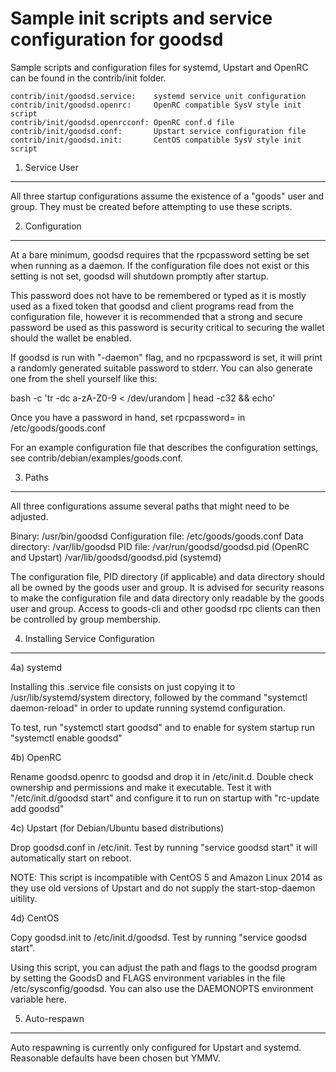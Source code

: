 Sample init scripts and service configuration for goodsd
==========================================================

Sample scripts and configuration files for systemd, Upstart and OpenRC
can be found in the contrib/init folder.

    contrib/init/goodsd.service:    systemd service unit configuration
    contrib/init/goodsd.openrc:     OpenRC compatible SysV style init script
    contrib/init/goodsd.openrcconf: OpenRC conf.d file
    contrib/init/goodsd.conf:       Upstart service configuration file
    contrib/init/goodsd.init:       CentOS compatible SysV style init script

1. Service User
---------------------------------

All three startup configurations assume the existence of a "goods" user
and group.  They must be created before attempting to use these scripts.

2. Configuration
---------------------------------

At a bare minimum, goodsd requires that the rpcpassword setting be set
when running as a daemon.  If the configuration file does not exist or this
setting is not set, goodsd will shutdown promptly after startup.

This password does not have to be remembered or typed as it is mostly used
as a fixed token that goodsd and client programs read from the configuration
file, however it is recommended that a strong and secure password be used
as this password is security critical to securing the wallet should the
wallet be enabled.

If goodsd is run with "-daemon" flag, and no rpcpassword is set, it will
print a randomly generated suitable password to stderr.  You can also
generate one from the shell yourself like this:

bash -c 'tr -dc a-zA-Z0-9 < /dev/urandom | head -c32 && echo'

Once you have a password in hand, set rpcpassword= in /etc/goods/goods.conf

For an example configuration file that describes the configuration settings,
see contrib/debian/examples/goods.conf.

3. Paths
---------------------------------

All three configurations assume several paths that might need to be adjusted.

Binary:              /usr/bin/goodsd
Configuration file:  /etc/goods/goods.conf
Data directory:      /var/lib/goodsd
PID file:            /var/run/goodsd/goodsd.pid (OpenRC and Upstart)
                     /var/lib/goodsd/goodsd.pid (systemd)

The configuration file, PID directory (if applicable) and data directory
should all be owned by the goods user and group.  It is advised for security
reasons to make the configuration file and data directory only readable by the
goods user and group.  Access to goods-cli and other goodsd rpc clients
can then be controlled by group membership.

4. Installing Service Configuration
-----------------------------------

4a) systemd

Installing this .service file consists on just copying it to
/usr/lib/systemd/system directory, followed by the command
"systemctl daemon-reload" in order to update running systemd configuration.

To test, run "systemctl start goodsd" and to enable for system startup run
"systemctl enable goodsd"

4b) OpenRC

Rename goodsd.openrc to goodsd and drop it in /etc/init.d.  Double
check ownership and permissions and make it executable.  Test it with
"/etc/init.d/goodsd start" and configure it to run on startup with
"rc-update add goodsd"

4c) Upstart (for Debian/Ubuntu based distributions)

Drop goodsd.conf in /etc/init.  Test by running "service goodsd start"
it will automatically start on reboot.

NOTE: This script is incompatible with CentOS 5 and Amazon Linux 2014 as they
use old versions of Upstart and do not supply the start-stop-daemon uitility.

4d) CentOS

Copy goodsd.init to /etc/init.d/goodsd. Test by running "service goodsd start".

Using this script, you can adjust the path and flags to the goodsd program by
setting the GoodsD and FLAGS environment variables in the file
/etc/sysconfig/goodsd. You can also use the DAEMONOPTS environment variable here.

5. Auto-respawn
-----------------------------------

Auto respawning is currently only configured for Upstart and systemd.
Reasonable defaults have been chosen but YMMV.
